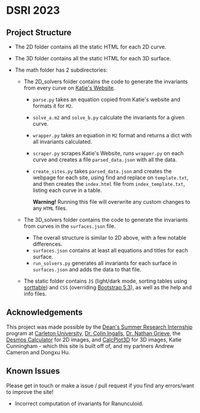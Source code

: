 # DSRI 2023

## Project Structure

- The 2D folder contains all the static HTML for each 2D curve.
- The 3D folder contains all the static HTML for each 3D surface.
- The math folder has 2 subdirectories:

  - The 2D_solvers folder contains the code to generate the invariants from every curve on [Katie's Website](https://people.math.carleton.ca/~cingalls/studentProjects/Katie's%20Site/html/All%20Curves.html).

    - `parse.py` takes an equation copied from Katie's website and formats it for `M2`.
    - `solve_a.m2` and `solve_b.py` calculate the invariants for a given curve.
    - `wrapper.py` takes an equation in `M2` format and returns a dict with all invariants calculated.
    - `scraper.py` scrapes Katie's Website, runs `wrapper.py` on each curve and creates a file `parsed_data.json` with all the data.
    - `create_sites.py` takes `parsed_data.json` and creates the webpage for each site, using find and replace on `template.txt`, and then creates the `index.html` file from `index_template.txt`, listing each curve in a table.

      **Warning!** Running this file will overwrite any custom changes to any `HTML` files.

  - The 3D_solvers folder contains the code to generate the invariants from curves in the `surfaces.json` file.
    - The overall structure is similar to 2D above, with a few notable differences.
    - `surfaces.json` contains at least all equations and titles for each surface.
    - `run_solvers.py` generates all invariants for each surface in `surfaces.json` and adds the data to that file.
  - The static folder contains `JS` (light/dark mode, sorting tables using [sorttable](https://www.kryogenix.org/code/browser/sorttable/)) and `CSS` (overriding [Bootstrap 5.3](https://getbootstrap.com/)), as well as the help and info files.

## Acknowledgements

This project was made possible by the [Dean's Summer Research Internship](https://science.carleton.ca/students/undergraduate-resources/deans-summer-research-internships/) program at [Carleton University](https://carleton.ca/), [Dr. Colin Ingalls](https://people.math.carleton.ca/~cingalls/), [Dr. Nathan Grieve](https://sites.google.com/view/nathan-grieve), the [Desmos Calculator](https://www.desmos.com/calculator) for 2D images, and [CalcPlot3D](https://c3d.libretexts.org/CalcPlot3D/index.html) for 3D images, Katie Cunningham - which this site is built off of, and my partners Andrew Cameron and Dongxu Hu.

## Known Issues

Please get in touch or make a issue / pull request if you find any errors/want to improve the site!

- Incorrect computation of invariants for Ranunculoid.
